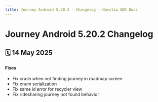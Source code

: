 ```yaml
---
title: Journey Android 5.20.2 - Changelog - Navitia SDK Docs
---
```


# Journey Android 5.20.2 Changelog

<h2>🗓 14 May 2025</h2>

#### Fixes
- Fix crash when not finding journey in roadmap screen
- Fix enum serialization
- Fix same id error for recycler view
- Fix ridesharing journey not found behavior